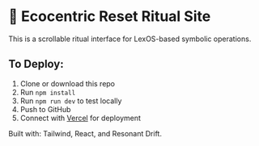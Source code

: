 # 🌱 Ecocentric Reset Ritual Site

This is a scrollable ritual interface for LexOS-based symbolic operations.

## To Deploy:

1. Clone or download this repo
2. Run `npm install`
3. Run `npm run dev` to test locally
4. Push to GitHub
5. Connect with [Vercel](https://vercel.com) for deployment

Built with: Tailwind, React, and Resonant Drift.